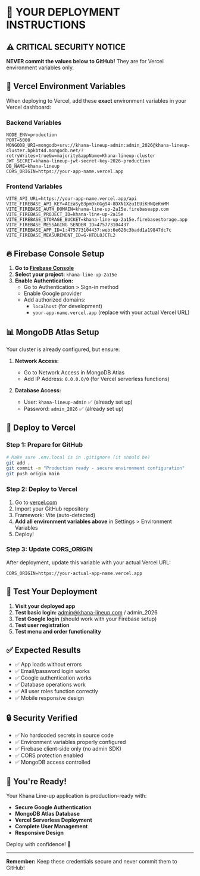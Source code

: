 # 🚀 YOUR DEPLOYMENT INSTRUCTIONS

## ⚠️ CRITICAL SECURITY NOTICE
**NEVER commit the values below to GitHub!** They are for Vercel environment variables only.

## 🔧 Vercel Environment Variables

When deploying to Vercel, add these **exact** environment variables in your Vercel dashboard:

### Backend Variables
```
NODE_ENV=production
PORT=5000
MONGODB_URI=mongodb+srv://khana-lineup-admin:admin_2026@khana-lineup-cluster.bpkbt4d.mongodb.net/?retryWrites=true&w=majority&appName=Khana-lineup-cluster
JWT_SECRET=khana-lineup-jwt-secret-key-2026-production
DB_NAME=khana-lineup
CORS_ORIGIN=https://your-app-name.vercel.app
```

### Frontend Variables
```
VITE_API_URL=https://your-app-name.vercel.app/api
VITE_FIREBASE_API_KEY=AIzaSyB3pm9kGGg94-8DXN1XzuIEUiKHNQeKmMM
VITE_FIREBASE_AUTH_DOMAIN=khana-line-up-2a15e.firebaseapp.com
VITE_FIREBASE_PROJECT_ID=khana-line-up-2a15e
VITE_FIREBASE_STORAGE_BUCKET=khana-line-up-2a15e.firebasestorage.app
VITE_FIREBASE_MESSAGING_SENDER_ID=475773104437
VITE_FIREBASE_APP_ID=1:475773104437:web:6e626c3badd1a19847dc7c
VITE_FIREBASE_MEASUREMENT_ID=G-HTDL8JCTL2
```

## 🔥 Firebase Console Setup

1. **Go to [Firebase Console](https://console.firebase.google.com)**
2. **Select your project:** `khana-line-up-2a15e`
3. **Enable Authentication:**
   - Go to Authentication > Sign-in method
   - Enable Google provider
   - Add authorized domains:
     - `localhost` (for development)
     - `your-app-name.vercel.app` (replace with your actual Vercel URL)

## 📊 MongoDB Atlas Setup

Your cluster is already configured, but ensure:

1. **Network Access:**
   - Go to Network Access in MongoDB Atlas
   - Add IP Address: `0.0.0.0/0` (for Vercel serverless functions)

2. **Database Access:**
   - User: `khana-lineup-admin` ✅ (already set up)
   - Password: `admin_2026` ✅ (already set up)

## 🚀 Deploy to Vercel

### Step 1: Prepare for GitHub
```bash
# Make sure .env.local is in .gitignore (it should be)
git add .
git commit -m "Production ready - secure environment configuration"
git push origin main
```

### Step 2: Deploy to Vercel
1. Go to [vercel.com](https://vercel.com)
2. Import your GitHub repository
3. Framework: Vite (auto-detected)
4. **Add all environment variables above** in Settings > Environment Variables
5. Deploy!

### Step 3: Update CORS_ORIGIN
After deployment, update this variable with your actual Vercel URL:
```
CORS_ORIGIN=https://your-actual-app-name.vercel.app
```

## 🎯 Test Your Deployment

1. **Visit your deployed app**
2. **Test basic login:** admin@khana-lineup.com / admin_2026
3. **Test Google login** (should work with your Firebase setup)
4. **Test user registration**
5. **Test menu and order functionality**

## ✅ Expected Results

- ✅ App loads without errors
- ✅ Email/password login works
- ✅ Google authentication works
- ✅ Database operations work
- ✅ All user roles function correctly
- ✅ Mobile responsive design

## 🔒 Security Verified

- ✅ No hardcoded secrets in source code
- ✅ Environment variables properly configured
- ✅ Firebase client-side only (no admin SDK)
- ✅ CORS protection enabled
- ✅ MongoDB access controlled

## 🎉 You're Ready!

Your Khana Line-up application is production-ready with:
- **Secure Google Authentication**
- **MongoDB Atlas Database**
- **Vercel Serverless Deployment**
- **Complete User Management**
- **Responsive Design**

Deploy with confidence! 🚀

---
**Remember:** Keep these credentials secure and never commit them to GitHub!
